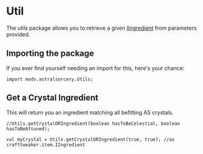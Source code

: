 # Util

The utils package allows you to retrieve a given [IIngredient](/Vanilla/Variable_Types/IIngredient/) from parameters provided.

## Importing the package

If you ever find yourself needing an import for this, here's your chance:

    import mods.astralsorcery.Utils;
    

## Get a Crystal Ingredient

This will return you an ingredient matching all befitting AS crystals.

    //Utils.getCrystalORIngredient(boolean hasToBeCelestial, boolean hasToBeAttuned);
    
    val myCrystal = Utils.getCrystalORIngredient(true, true); //as crafttweaker.item.IIngredient